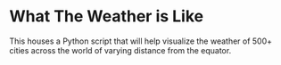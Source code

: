 # What The Weather is Like
This houses a Python script that will help visualize the weather of 500+ cities across the world of varying distance from the equator.
